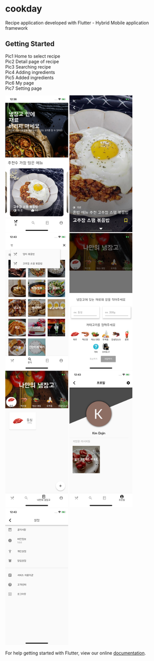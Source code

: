 # cookday

Recipe application developed with Flutter - Hybrid Mobile application framework

## Getting Started

Pic1 Home to select recipe<br>
Pic2 Detail page of recipe<br>
Pic3 Searching recipe<br>
Pic4 Adding ingredients<br>
Pic5 Added ingredients<br>
Pic6 My page<br>
Pic7 Setting page<br>

<img src="images/screenshot/home.png" width=200>
<img src="images/screenshot/detail.png" width=200>
<img src="images/screenshot/search.png" width=200>
<img src="images/screenshot/addrecipe.png" width=200>
<img src="images/screenshot/addrecipe1.png" width=200>
<img src="images/screenshot/mypage.png" width=200>
<img src="images/screenshot/setting.png" width=200>




For help getting started with Flutter, view our online
[documentation](https://flutter.io/).
